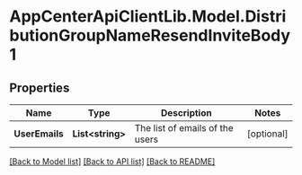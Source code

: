 # AppCenterApiClientLib.Model.DistributionGroupNameResendInviteBody1
## Properties

Name | Type | Description | Notes
------------ | ------------- | ------------- | -------------
**UserEmails** | **List&lt;string&gt;** | The list of emails of the users | [optional] 

[[Back to Model list]](../README.md#documentation-for-models) [[Back to API list]](../README.md#documentation-for-api-endpoints) [[Back to README]](../README.md)

